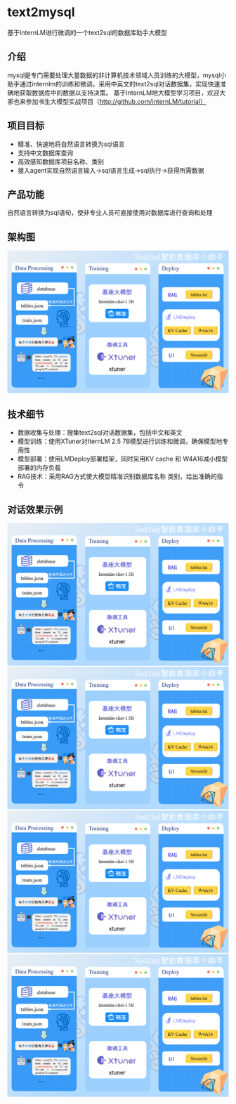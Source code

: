 # text2mysql
基于InternLM进行微调的一个text2sql的数据库助手大模型
## 介绍
mysql是专门需要处理大量数据的非计算机技术领域人员训练的大模型，mysql小助手通过internlm的训练和微调，采用中英文的text2sql对话数据集，实现快速准确地获取数据库中的数据以支持决策。
基于InternLM地大模型学习项目，欢迎大家也来参加书生大模型实战项目（http://github.com/internLM/tutorial）
## 项目目标
* 精准、快速地将自然语言转换为sql语言
* 支持中文数据库查询
* 高效感知数据库项目名称、类别
* 接入agent实现自然语言输入->sql语言生成->sql执行->获得所需数据
## 产品功能
自然语言转换为sql语句，使非专业人员可直接使用对数据库进行查询和处理
## 架构图
![image](c797a66dab1a1b3e342c3b4a5c5fd63.png)
## 技术细节
* 数据收集与处理：搜集text2sql对话数据集，包括中文和英文
* 模型训练：使用XTuner对IternLM 2.5 7B模型进行训练和微调，确保模型地专用性
* 模型部署：使用LMDeploy部署框架，同时采用KV cache 和 W4A16减小模型部署的内存负载
* RAG技术：采用RAG方式使大模型精准识别数据库名称 类别，给出准确的指令
## 对话效果示例
![image](c797a66dab1a1b3e342c3b4a5c5fd63.png)
![image](c797a66dab1a1b3e342c3b4a5c5fd63.png)
![image](c797a66dab1a1b3e342c3b4a5c5fd63.png)
![image](c797a66dab1a1b3e342c3b4a5c5fd63.png)
